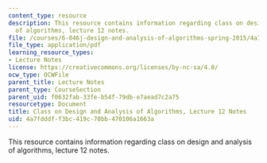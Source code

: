 ```yaml
---
content_type: resource
description: This resource contains information regarding class on design and analysis
  of algorithms, lecture 12 notes.
file: /courses/6-046j-design-and-analysis-of-algorithms-spring-2015/4a7fdddff3bc419c70bb470106a1663a_MIT6_046JS15_lec12.pdf
file_type: application/pdf
learning_resource_types:
- Lecture Notes
license: https://creativecommons.org/licenses/by-nc-sa/4.0/
ocw_type: OCWFile
parent_title: Lecture Notes
parent_type: CourseSection
parent_uid: f0632fab-33fe-b54f-79db-e7aead7c2a75
resourcetype: Document
title: Class on Design and Analysis of Algorithms, Lecture 12 Notes
uid: 4a7fdddf-f3bc-419c-70bb-470106a1663a
---
```

This resource contains information regarding class on design and analysis of algorithms, lecture 12 notes.